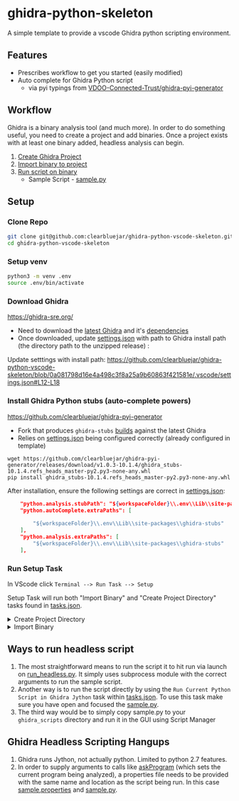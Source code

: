 # ghidra-python-skeleton

A simple template to provide a vscode Ghidra python scripting environment.

## Features

- Prescribes workflow to get you started (easily modified)
- Auto complete for Ghidra Python script
    - via pyi typings from [VDOO-Connected-Trust/ghidra-pyi-generator](https://github.com/VDOO-Connected-Trust/ghidra-pyi-generator)

## Workflow

Ghidra is a binary analysis tool (and much more). In order to do something useful, you need to create a project and add binaries. Once a project exists with at least one binary added, headless analysis can begin. 

1. [Create Ghidra Project](.vscode/tasks.json#L25-L35)
2. [Import binary to project](.vscode/tasks.json#L37-L49)
3. [Run script on binary](run_headless.py)
   - Sample Script - [sample.py](sample.py)

## Setup

### Clone Repo

```bash
git clone git@github.com:clearbluejar/ghidra-python-vscode-skeleton.git
cd ghidra-python-vscode-skeleton
```

### Setup venv
```bash
python3 -m venv .env
source .env/bin/activate
```

### Download  Ghidra

https://ghidra-sre.org/ 
   - Need to download the [latest Ghidra](https://github.com/NationalSecurityAgency/ghidra/releases/latest) and it's [dependencies](https://ghidra-sre.org/InstallationGuide.html#Requirements)
   - Once downloaded, update [settings.json](.vscode/settings.json) with path to Ghidra install path (the directory path to the unzipped release)
:

Update setttings with install path:
https://github.com/clearbluejar/ghidra-python-vscode-skeleton/blob/0a081798d16e4a498c3f8a25a9b60863f421581e/.vscode/settings.json#L12-L18

### Install Ghidra Python stubs (auto-complete powers)

https://github.com/clearbluejar/ghidra-pyi-generator
- Fork that produces `ghidra-stubs` [builds](https://github.com/clearbluejar/ghidra-pyi-generator/releases/latest) against the latest Ghidra
- Relies on [settings.json](.vscode/settings.json) being configured correctly (already configured in template)

```
wget https://github.com/clearbluejar/ghidra-pyi-generator/releases/download/v1.0.3-10.1.4/ghidra_stubs-10.1.4.refs_heads_master-py2.py3-none-any.whl
pip install ghidra_stubs-10.1.4.refs_heads_master-py2.py3-none-any.whl
```

After installation, ensure the following settings are correct in [settings.json](.vscode/settings.json):
```json
    "python.analysis.stubPath": "${workspaceFolder}\\.env\\Lib\\site-packages\\ghidra-stubs",
    "python.autoComplete.extraPaths": [
        
        "${workspaceFolder}\\.env\\Lib\\site-packages\\ghidra-stubs"
    ],
    "python.analysis.extraPaths": [
        "${workspaceFolder}\\.env\\Lib\\site-packages\\ghidra-stubs"
    ],
```

### Run Setup Task

In VScode click `Terminal --> Run Task --> Setup`

Setup Task will run both "Import Binary" and "Create Project Directory" tasks found in [tasks.json](.vscode/tasks.json).

<details><summary>Create Project Directory</summary>

```powershell
> Executing task: mkdir -p C:\Users\user\source\ghidra-python-skeleton\.ghidra_project_files <



    Directory: C:\Users\user\source\ghidra-python-skeleton


Mode                 LastWriteTime         Length Name
----                 -------------         ------ ----
d-----        2022-05-08  12:55 AM                .ghidra_project_files



Terminal will be reused by tasks, press any key to close it.
```
</details>

<details><summary>Import Binary</summary>

```console
> Executing task: C:\Users\user\Downloads\ghidra_10.1.4_PUBLIC_20220519\ghidra_10.1.4_PUBLIC\support\analyzeHeadless.bat C:\Users\user\source\ghidra-python-skeleton\.ghidra_project_files sample_project -import C:\Users\user\source\ghidra-python-skeleton\.env\Scripts\python.exe -overwrite <

INFO  Using log config file: jar:file:/C:/Users/user/Downloads/ghidra_10.1.4_PUBLIC_20220519/ghidra_10.1.4_PUBLIC/Ghidra/Framework/Generic/lib/Generic.jar!/generic.log4j.xml (LoggingInitialization)  
INFO  Using log file: C:\Users\user\.ghidra\.ghidra_10.1.4_PUBLIC\application.log (LoggingInitialization)  
INFO  Loading user preferences: C:\Users\user\.ghidra\.ghidra_10.1.4_PUBLIC\preferences (Preferences)
INFO  Loading previous preferences: C:\Users\user\.ghidra\.ghidra_10.1.3_PUBLIC\preferences (Preferences)
INFO  Class search complete (973 ms) (ClassSearcher)  
INFO  Initializing SSL Context (SSLContextInitializer)  
INFO  Initializing Random Number Generator... (SecureRandomFactory)  
INFO  Random Number Generator initialization complete: SHA1PRNG (SecureRandomFactory)  
INFO  Trust manager disabled, cacerts have not been set (ApplicationTrustManagerFactory)
WARNING: An illegal reflective access operation has occurred
WARNING: Illegal reflective access by org.apache.felix.framework.URLHandlers (file:/C:/Users/user/Downloads/ghidra_10.1.4_PUBLIC_20220519/ghidra_10.1.4_PUBLIC/Ghidra/Features/Base/lib/org.apache.felix.framework-6.0.3.jar) to constructor sun.net.www.protocol.file.Handler()
WARNING: Please consider reporting this to the maintainers of org.apache.felix.framework.URLHandlers
WARNING: Use --illegal-access=warn to enable warnings of further illegal reflective access operations
WARNING: All illegal access operations will be denied in a future release
INFO  HEADLESS Script Paths:
    C:\Users\user\Downloads\ghidra_10.1.4_PUBLIC_20220519\ghidra_10.1.4_PUBLIC\Ghidra\Features\Python\ghidra_scripts
    C:\Users\user\Downloads\ghidra_10.1.4_PUBLIC_20220519\ghidra_10.1.4_PUBLIC\Ghidra\Features\VersionTracking\ghidra_scripts
    C:\Users\user\.ghidra\.ghidra_10.1.4_PUBLIC\Extensions\PatchDiffCorrelator\ghidra_scripts
    C:\Users\user\Downloads\ghidra_10.1.4_PUBLIC_20220519\ghidra_10.1.4_PUBLIC\Ghidra\Debug\Debugger\ghidra_scripts
    C:\Users\user\Downloads\ghidra_10.1.4_PUBLIC_20220519\ghidra_10.1.4_PUBLIC\Ghidra\Features\Decompiler\ghidra_scripts
    C:\Users\user\Downloads\ghidra_10.1.4_PUBLIC_20220519\ghidra_10.1.4_PUBLIC\Ghidra\Processors\DATA\ghidra_scripts
    C:\Users\user\ghidra_scripts
    C:\Users\user\Downloads\ghidra_10.1.4_PUBLIC_20220519\ghidra_10.1.4_PUBLIC\Ghidra\Debug\Debugger-agent-dbgmodel-traceloader\ghidra_scripts
    C:\Users\user\Downloads\ghidra_10.1.4_PUBLIC_20220519\ghidra_10.1.4_PUBLIC\Ghidra\Features\FileFormats\ghidra_scripts
    C:\Users\user\Downloads\ghidra_10.1.4_PUBLIC_20220519\ghidra_10.1.4_PUBLIC\Ghidra\Processors\PIC\ghidra_scripts
    C:\Users\user\Downloads\ghidra_10.1.4_PUBLIC_20220519\ghidra_10.1.4_PUBLIC\Ghidra\Features\BytePatterns\ghidra_scripts
    C:\Users\user\Downloads\ghidra_10.1.4_PUBLIC_20220519\ghidra_10.1.4_PUBLIC\Ghidra\Features\MicrosoftCodeAnalyzer\ghidra_scripts
    C:\Users\user\Downloads\ghidra_10.1.4_PUBLIC_20220519\ghidra_10.1.4_PUBLIC\Ghidra\Processors\8051\ghidra_scripts
    C:\Users\user\Downloads\ghidra_10.1.4_PUBLIC_20220519\ghidra_10.1.4_PUBLIC\Ghidra\Features\Base\ghidra_scripts
    C:\Users\user\Downloads\ghidra_10.1.4_PUBLIC_20220519\ghidra_10.1.4_PUBLIC\Ghidra\Features\FunctionID\ghidra_scripts
    C:\Users\user\Downloads\ghidra_10.1.4_PUBLIC_20220519\ghidra_10.1.4_PUBLIC\Ghidra\Features\GnuDemangler\ghidra_scripts (HeadlessAnalyzer)
INFO  HEADLESS: execution starts (HeadlessAnalyzer)
INFO  Opening existing project: C:\Users\user\source\ghidra-python-skeleton\.ghidra_project_files\sample_project (HeadlessAnalyzer)
INFO  Opening project: C:\Users\user\source\ghidra-python-skeleton\.ghidra_project_files\sample_project (HeadlessProject)  
INFO  REPORT: Processing input files:  (HeadlessAnalyzer)  
INFO       project: C:\Users\user\source\ghidra-python-skeleton\.ghidra_project_files\sample_project (HeadlessAnalyzer)
INFO  IMPORTING: C:\Users\user\source\ghidra-python-skeleton\.env\Scripts\python.exe (HeadlessAnalyzer)  
INFO  /python.exe: file deleted (user) (LocalFileSystem)
INFO  Deleted local file python.exe (GhidraFileData)
WARN  REPORT: Removed conflicting program file from project: /python.exe (HeadlessAnalyzer)  
INFO  REPORT: Import succeeded with language "x86:LE:64:default" and cspec "windows" for file: C:\Users\user\source\ghidra-python-skeleton\.env\Scripts\python.exe (HeadlessAnalyzer)  
INFO  ANALYZING all memory and code: C:\Users\user\source\ghidra-python-skeleton\.env\Scripts\python.exe (HeadlessAnalyzer)  
WARN  Symbol directory missing control files, guessing storage scheme as level 1: C:\symbols (LocalSymbolStore)  
INFO  Skipping PDB processing: failed to locate PDB file in configured locations (PdbUniversalAnalyzer)  
INFO  Use a script to set the PDB file location. I.e.,
    PdbAnalyzer.setPdbFileOption(currentProgram, new File("/path/to/pdb/file.pdb")); or
    PdbUniversalAnalyzer.setPdbFileOption(currentProgram, new File("/path/to/pdb/file.pdb"));
Or set the symbol server search configuration using:    PdbPlugin.saveSymbolServerServiceConfig(...);
 This must be done using a pre-script (prior to analysis). (PdbUniversalAnalyzer)
INFO  Packed database cache: C:\Users\user\AppData\Local\Ghidra\packed-db-cache (PackedDatabaseCache)  
INFO  -----------------------------------------------------
    ASCII Strings                              0.377 secs
    Apply Data Archives                        0.117 secs
    Call Convention ID                         0.827 secs
    Call-Fixup Installer                       0.010 secs
    Create Address Tables                      0.027 secs
    Create Address Tables - One Time           0.041 secs
    Create Function                            0.209 secs
    Data Reference                             0.083 secs
    Decompiler Parameter ID                    4.542 secs
    Decompiler Switch Analysis                 1.306 secs
    Demangler Microsoft                        0.033 secs
    Disassemble                                0.125 secs
    Disassemble Entry Points                   0.804 secs
    Embedded Media                             0.013 secs
    External Entry References                  0.000 secs
    Function ID                                0.522 secs
    Function Start Search                      0.013 secs
    Non-Returning Functions - Discovered       0.063 secs
    Non-Returning Functions - Known            0.003 secs
    PDB Universal                              0.129 secs
    Reference                                  0.076 secs
    Scalar Operand References                  0.205 secs
    Shared Return Calls                        0.037 secs
    Stack                                      1.575 secs
    Subroutine References                      0.076 secs
    Subroutine References - One Time           0.006 secs
    Windows x86 PE Exception Handling          0.861 secs
    Windows x86 PE RTTI Analyzer               0.081 secs
    WindowsResourceReference                   0.762 secs
    x86 Constant Reference Analyzer            1.535 secs
-----------------------------------------------------
     Total Time   14 secs
-----------------------------------------------------
 (AutoAnalysisManager)
INFO  REPORT: Analysis succeeded for file: C:\Users\user\source\ghidra-python-skeleton\.env\Scripts\python.exe (HeadlessAnalyzer)  
INFO  REPORT: Save succeeded for file: /python.exe (HeadlessAnalyzer)  

Terminal will be reused by tasks, press any key to close it.
```
</details>

## Ways to run headless script

1. The most straightforward means to run the script it to hit run via launch on [run_headless.py](run_headless.py). It simply uses subprocess module with the correct arguments to run the sample script. 
2. Another way is to run the script directly by using the `Run Current Python Script in Ghidra Jython` task within [tasks.json](.vscode/tasks.json).  To use this task make sure you have open and focused the [sample.py](sample.py).
3. The third way would be to simply copy sample.py to your `ghidra_scripts` directory and run it in the GUI using Script Manager


## Ghidra Headless Scripting Hangups 

1. Ghidra runs Jython, not actually python. Limited to python 2.7 features. 
2. In order to supply arguments to calls like [askProgram](https://ghidra.re/ghidra_docs/api/ghidra/app/script/GhidraScript.html#askProgram(java.lang.String)) (which sets the current program being analyzed), a properties file needs to be provided with the same name and location as the script being run. In this case [sample.properties](sample.properties) and [sample.py](sample.py).

